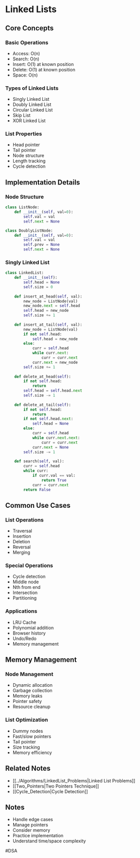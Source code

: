 # Linked Lists

## Core Concepts

### Basic Operations
- Access: O(n)
- Search: O(n)
- Insert: O(1) at known position
- Delete: O(1) at known position
- Space: O(n)

### Types of Linked Lists
- Singly Linked List
- Doubly Linked List
- Circular Linked List
- Skip List
- XOR Linked List

### List Properties
- Head pointer
- Tail pointer
- Node structure
- Length tracking
- Cycle detection

## Implementation Details

### Node Structure
```python
class ListNode:
    def __init__(self, val=0):
        self.val = val
        self.next = None

class DoublyListNode:
    def __init__(self, val=0):
        self.val = val
        self.prev = None
        self.next = None
```

### Singly Linked List
```python
class LinkedList:
    def __init__(self):
        self.head = None
        self.size = 0
    
    def insert_at_head(self, val):
        new_node = ListNode(val)
        new_node.next = self.head
        self.head = new_node
        self.size += 1
    
    def insert_at_tail(self, val):
        new_node = ListNode(val)
        if not self.head:
            self.head = new_node
        else:
            curr = self.head
            while curr.next:
                curr = curr.next
            curr.next = new_node
        self.size += 1
    
    def delete_at_head(self):
        if not self.head:
            return
        self.head = self.head.next
        self.size -= 1
    
    def delete_at_tail(self):
        if not self.head:
            return
        if not self.head.next:
            self.head = None
        else:
            curr = self.head
            while curr.next.next:
                curr = curr.next
            curr.next = None
        self.size -= 1
    
    def search(self, val):
        curr = self.head
        while curr:
            if curr.val == val:
                return True
            curr = curr.next
        return False
```

## Common Use Cases

### List Operations
- Traversal
- Insertion
- Deletion
- Reversal
- Merging

### Special Operations
- Cycle detection
- Middle node
- Nth from end
- Intersection
- Partitioning

### Applications
- LRU Cache
- Polynomial addition
- Browser history
- Undo/Redo
- Memory management

## Memory Management

### Node Management
- Dynamic allocation
- Garbage collection
- Memory leaks
- Pointer safety
- Resource cleanup

### List Optimization
- Dummy nodes
- Fast/slow pointers
- Tail pointer
- Size tracking
- Memory efficiency

## Related Notes
- [[../Algorithms/LinkedList_Problems|Linked List Problems]]
- [[Two_Pointers|Two Pointers Technique]]
- [[Cycle_Detection|Cycle Detection]]

## Notes
- Handle edge cases
- Manage pointers
- Consider memory
- Practice implementation
- Understand time/space complexity 

#DSA